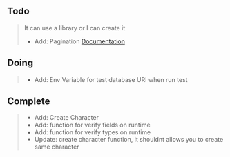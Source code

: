 ## Todo
> It can use a library or I can create it
> - Add: Pagination [Documentation](https://www.prisma.io/docs/concepts/components/prisma-client/pagination)
## Doing
> - Add: Env Variable for test database URI when run test
## Complete
> - Add: Create Character
> - Add: function for verify fields on runtime
> - Add: function for verify types on runtime
> - Update: create character function, it shouldnt allows you to create same character